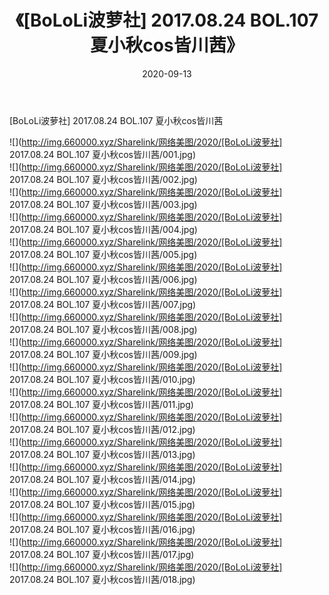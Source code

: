 ﻿---
layout: post
title:  《[BoLoLi波萝社] 2017.08.24 BOL.107 夏小秋cos皆川茜》
date:   2020-09-13
img: http://img.660000.xyz/Sharelink/网络美图/2020/[BoLoLi波萝社] 2017.08.24 BOL.107 夏小秋cos皆川茜/000.jpg
categories: [美女, 清纯, 唯美]
---

[BoLoLi波萝社] 2017.08.24 BOL.107 夏小秋cos皆川茜

  ![](http://img.660000.xyz/Sharelink/网络美图/2020/[BoLoLi波萝社] 2017.08.24 BOL.107 夏小秋cos皆川茜/001.jpg) <br> ![](http://img.660000.xyz/Sharelink/网络美图/2020/[BoLoLi波萝社] 2017.08.24 BOL.107 夏小秋cos皆川茜/002.jpg) <br> ![](http://img.660000.xyz/Sharelink/网络美图/2020/[BoLoLi波萝社] 2017.08.24 BOL.107 夏小秋cos皆川茜/003.jpg) <br> ![](http://img.660000.xyz/Sharelink/网络美图/2020/[BoLoLi波萝社] 2017.08.24 BOL.107 夏小秋cos皆川茜/004.jpg) <br> ![](http://img.660000.xyz/Sharelink/网络美图/2020/[BoLoLi波萝社] 2017.08.24 BOL.107 夏小秋cos皆川茜/005.jpg) <br> ![](http://img.660000.xyz/Sharelink/网络美图/2020/[BoLoLi波萝社] 2017.08.24 BOL.107 夏小秋cos皆川茜/006.jpg) <br> ![](http://img.660000.xyz/Sharelink/网络美图/2020/[BoLoLi波萝社] 2017.08.24 BOL.107 夏小秋cos皆川茜/007.jpg) <br> ![](http://img.660000.xyz/Sharelink/网络美图/2020/[BoLoLi波萝社] 2017.08.24 BOL.107 夏小秋cos皆川茜/008.jpg) <br> ![](http://img.660000.xyz/Sharelink/网络美图/2020/[BoLoLi波萝社] 2017.08.24 BOL.107 夏小秋cos皆川茜/009.jpg) <br> ![](http://img.660000.xyz/Sharelink/网络美图/2020/[BoLoLi波萝社] 2017.08.24 BOL.107 夏小秋cos皆川茜/010.jpg) <br> ![](http://img.660000.xyz/Sharelink/网络美图/2020/[BoLoLi波萝社] 2017.08.24 BOL.107 夏小秋cos皆川茜/011.jpg) <br> ![](http://img.660000.xyz/Sharelink/网络美图/2020/[BoLoLi波萝社] 2017.08.24 BOL.107 夏小秋cos皆川茜/012.jpg) <br> ![](http://img.660000.xyz/Sharelink/网络美图/2020/[BoLoLi波萝社] 2017.08.24 BOL.107 夏小秋cos皆川茜/013.jpg) <br> ![](http://img.660000.xyz/Sharelink/网络美图/2020/[BoLoLi波萝社] 2017.08.24 BOL.107 夏小秋cos皆川茜/014.jpg) <br> ![](http://img.660000.xyz/Sharelink/网络美图/2020/[BoLoLi波萝社] 2017.08.24 BOL.107 夏小秋cos皆川茜/015.jpg) <br> ![](http://img.660000.xyz/Sharelink/网络美图/2020/[BoLoLi波萝社] 2017.08.24 BOL.107 夏小秋cos皆川茜/016.jpg) <br> ![](http://img.660000.xyz/Sharelink/网络美图/2020/[BoLoLi波萝社] 2017.08.24 BOL.107 夏小秋cos皆川茜/017.jpg) <br> ![](http://img.660000.xyz/Sharelink/网络美图/2020/[BoLoLi波萝社] 2017.08.24 BOL.107 夏小秋cos皆川茜/018.jpg) <br>